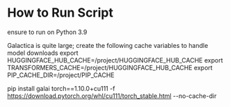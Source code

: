 # How to Run Script

ensure to run on Python 3.9

Galactica is quite large; create the following cache variables to handle model downloads
export HUGGINGFACE_HUB_CACHE=/project/HUGGINGFACE_HUB_CACHE
export TRANSFORMERS_CACHE=/project/HUGGINGFACE_HUB_CACHE
export PIP_CACHE_DIR=/project/PIP_CACHE

pip install galai torch==1.10.0+cu111 -f https://download.pytorch.org/whl/cu111/torch_stable.html --no-cache-dir

